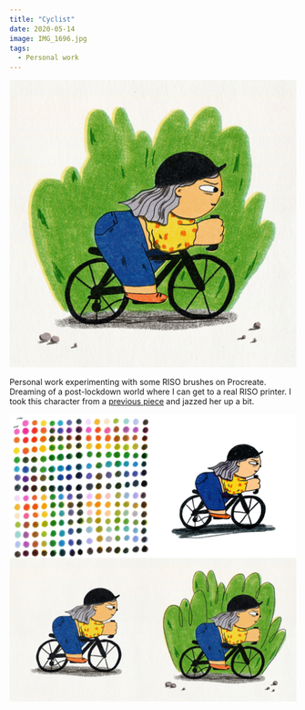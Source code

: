 ```yaml
---
title: "Cyclist"
date: 2020-05-14
image: IMG_1696.jpg
tags:
  - Personal work
---
```


![RISO cyclist](IMG_1696.jpg)

Personal work experimenting with some RISO brushes on Procreate. Dreaming of a post-lockdown world where I can get to a real RISO printer. I took this character from a [previous piece](https://vickyhughes.co.uk/portfolio/travel/) and jazzed her up a bit.


![RISO cyclist process](cyclist_process.jpg)
